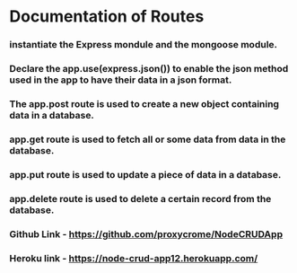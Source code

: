 # Documentation of Routes

### instantiate the Express mondule and the mongoose module.

### Declare the app.use(express.json()) to enable the json method used in the app to have their data in a json format.

### The app.post route is used to create a new object containing data in a database.

### app.get route is used to fetch all or some data from data in the database.

### app.put route is used to update a piece of data in a database.

### app.delete route is used to delete a certain record from the database.

### Github Link - https://github.com/proxycrome/NodeCRUDApp

### Heroku link - https://node-crud-app12.herokuapp.com/
